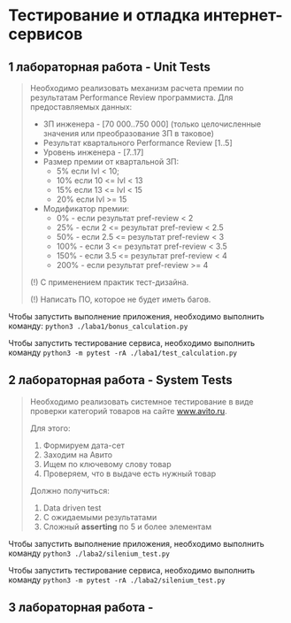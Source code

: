 # Тестирование и отладка интернет-сервисов

## 1 лабораторная работа - Unit Tests
> Необходимо реализовать механизм расчета премии по результатам Performance Review программиста.
> Для предоставляемых данных:
> - ЗП инженера - [70 000..750 000] (только целочисленные значения или преобразование ЗП в таковое)
> - Результат квартального Performance Review [1..5]
> - Уровень инженера - [7..17]
> - Размер премии от квартальной ЗП:
>   - 5% если lvl < 10;
>   - 10% если 10 <= lvl < 13
>   - 15% если 13 <= lvl < 15
>   - 20% если lvl >= 15
> - Модификатор премии:
>   - 0% - если результат pref-review < 2 
>   - 25% - если 2 <= результат pref-review < 2.5
>   - 50% - если 2.5 <= результат pref-review < 3
>   - 100% - если 3 <= результат pref-review < 3.5 
>   - 150% - если 3.5 <= результат pref-review < 4 
>   - 200% - если результат pref-review >= 4
>
> (!) С применением практик тест-дизайна.
> 
> (!) Написать ПО, которое не будет иметь багов.

Чтобы запустить выполнение приложения, необходимо выполнить команду: ```python3 ./laba1/bonus_calculation.py```

Чтобы запустить тестирование сервиса, необходимо выполнить команду ```python3 -m pytest -rA ./laba1/test_calculation.py```


## 2 лабораторная работа - System Tests
> Необходимо реализовать системное тестирование в виде проверки категорий товаров на сайте www.avito.ru.
> 
> Для этого:
> 1. Формируем дата-сет
> 2. Заходим на Авито
> 3. Ищем по ключевому слову товар
> 4. Проверяем, что в выдаче есть нужный товар
> 
> Должно получиться:
> 1. Data driven test
> 2. С ожидаемыми результатами
> 3. Сложный **asserting** по 5 и более элементам
> 

Чтобы запустить выполнение приложения, необходимо выполнить команду ```python3 ./laba2/silenium_test.py```

Чтобы запустить тестирование сервиса, необходимо выполнить команду ```python3 -m pytest -rA ./laba2/silenium_test.py```



## 3 лабораторная работа - 